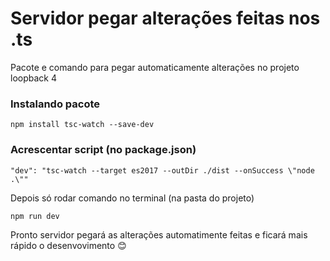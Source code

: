 # Servidor pegar alterações feitas nos .ts
Pacote e comando para pegar automaticamente alterações no projeto loopback 4

### Instalando pacote
```npm install tsc-watch --save-dev```

### Acrescentar script (no package.json)
```"dev": "tsc-watch --target es2017 --outDir ./dist --onSuccess \"node .\""```

Depois só rodar comando no terminal (na pasta do projeto)

```npm run dev```

Pronto servidor pegará as alterações automatimente feitas e ficará mais rápido o desenvovimento 😊
